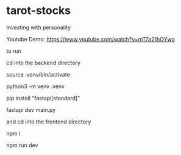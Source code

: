 # tarot-stocks
Investing with personality

Youtube Demo:
https://www.youtube.com/watch?v=mT7a21hOYwo

to run

cd into the backend directory

source .venv/bin/activate

python3 -m venv .venv

pip install "fastapi[standard]"

fastapi dev main.py

and cd into the frontend directory

npm i

npm run dev
